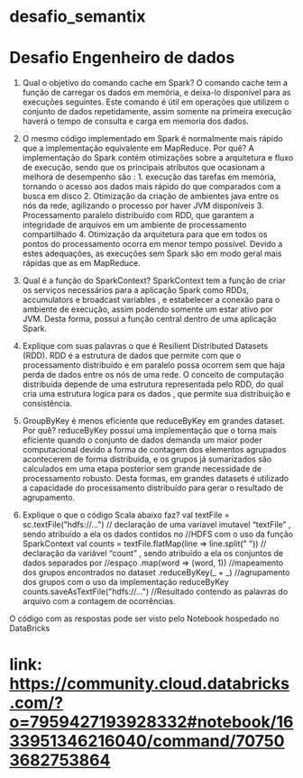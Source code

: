 # desafio_semantix

# Desafio Engenheiro de dados

1. Qual o objetivo do comando cache em Spark? O comando cache tem a função de carregar os dados em memória, e deixa-lo disponível para as execuções seguintes. Este comando é útil em operações que utilizem o conjunto de dados repetidamente, assim somente na primeira execução haverá o tempo de consulta e carga em memoria dos dados.

2. O mesmo código implementado em Spark é normalmente mais rápido que a implementação equivalente em MapReduce. Por quê? A implementação do Spark contém otimizações sobre a arquitetura e fluxo de execução, sendo que os principais atributos que ocasionam a melhora de desempenho são : 1. execução das tarefas em memória, tornando o acesso aos dados mais rápido do que comparados com a busca em disco 2. Otimização da criação de ambientes java entre os nós da rede, agilizando o processo por haver JVM disponíveis 3. Processamento paralelo distribuído com RDD, que garantem a integridade de arquivos em um ambiente de processamento compartilhado 4. Otimização da arquitetura para que em todos os pontos do processamento ocorra em menor tempo possível. Devido a estes adequações, as execuções sem Spark são em modo geral mais rápidas que as em MapReduce.

3. Qual é a função do SparkContext? SparkContext tem a função de criar os serviços necessários para a aplicação Spark como RDDs, accumulators e broadcast variables , e estabelecer a conexão para o ambiente de execução, assim podendo somente um estar ativo por JVM. Desta forma, possui a função central dentro de uma aplicação Spark.

4. Explique com suas palavras o que é Resilient Distributed Datasets (RDD). RDD é a estrutura de dados que permite com que o processamento distribuído e em paralelo possa ocorrem sem que haja perda de dados entre os nós de uma rede. O conceito de computação distribuída depende de uma estrutura representada pelo RDD, do qual cria uma estrutura logica para os dados , que permite sua distribuição e consistência.

5. GroupByKey é menos eficiente que reduceByKey em grandes dataset. Por quê? reduceByKey possui uma implementação que o torna mais eficiente quando o conjunto de dados demanda um maior poder computacional devido a forma de contagem dos elementos agrupados acontecerem de forma distribuída, e os grupos já sumarizados são calculados em uma etapa posterior sem grande necessidade de processamento robusto. Desta formas, em grandes datasets é utilizado a capacidade do processamento distribuído para gerar o resultado de agrupamento.

6. Explique o que o código Scala abaixo faz?
val textFile = sc.textFile("hdfs://...") // declaração de uma variavel imutavel “textFile” , sendo atribuido a ela os dados contidos no //HDFS com o uso da função SparkContext val counts = textFile.flatMap(line => line.split(" ")) // declaração da variável “count” , sendo atribuído a ela os conjuntos de dados separados por //espaço .map(word => (word, 1)) //mapeamento dos grupos encontrados no dataset .reduceByKey(_ + _) //agrupamento dos grupos com o uso da implementação reduceByKey counts.saveAsTextFile("hdfs://...") //Resultado contendo as palavras do arquivo com a contagem de ocorrências.



O código com as respostas pode ser visto pelo Notebook hospedado no DataBricks
# link: https://community.cloud.databricks.com/?o=7959427193928332#notebook/1633951346216040/command/707503682753864
